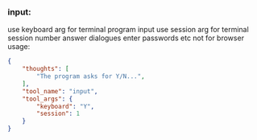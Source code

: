 ### input:
use keyboard arg for terminal program input
use session arg for terminal session number
answer dialogues enter passwords etc
not for browser
usage:
~~~json
{
    "thoughts": [
        "The program asks for Y/N...",
    ],
    "tool_name": "input",
    "tool_args": {
        "keyboard": "Y",
        "session": 1
    }
}
~~~